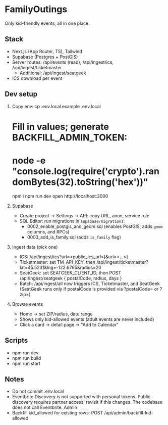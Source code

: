 # FamilyOutings

Only kid-friendly events, all in one place.

## Stack
- Next.js (App Router, TS), Tailwind
- Supabase (Postgres + PostGIS)
- Server routes: /api/events (read), /api/ingest/ics, /api/ingest/ticketmaster
  - Additional: /api/ingest/seatgeek
- ICS download per event

## Dev setup
1) Copy env:
   cp .env.local.example .env.local
   # Fill in values; generate BACKFILL_ADMIN_TOKEN:
   # node -e "console.log(require('crypto').randomBytes(32).toString('hex'))"
   npm i
   npm run dev
   open http://localhost:3000

2) Supabase
   - Create project → Settings → API: copy URL, anon, service role
   - SQL Editor: run migrations in `supabase/migrations`:
     - 0002_enable_postgis_and_geom.sql (enables PostGIS, adds `geom` columns, and RPCs)
     - 0003_add_is_family.sql (adds `is_family` flag)

3) Ingest data (pick one)
   - ICS: /api/ingest/ics?url=<public_ics_url>[&url=<...>]
   - Ticketmaster: set TM_API_KEY, then /api/ingest/ticketmaster?lat=45.5231&lng=-122.6765&radius=20
   - SeatGeek: set SEATGEEK_CLIENT_ID, then POST /api/ingest/seatgeek { postalCode, radius, days }
   - Batch: /api/ingest/all now triggers ICS, Ticketmaster, and SeatGeek (SeatGeek runs only if postalCode is provided via ?postalCode= or ?zip=)

4) Browse events
   - Home → set ZIP/radius, date range
   - Shows only kid-allowed events (adult events are never included)
   - Click a card → detail page → "Add to Calendar"

## Scripts
- npm run dev
- npm run build
- npm run start

## Notes
- Do not commit .env.local
- Eventbrite Discovery is not supported with personal tokens. Public discovery requires partner access; revisit if this changes. The codebase does not call Eventbrite.
Admin
- Backfill kid_allowed for existing rows: POST /api/admin/backfill-kid-allowed
